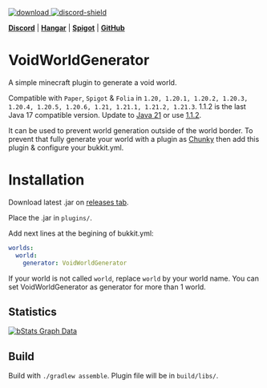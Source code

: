 [download]: https://img.shields.io/github/downloads/HydrolienF/VoidWorldGenerator/total
[downloadLink]: https://hangar.papermc.io/Hydrolien/VoidWorldGenerator
[discord-shield]: https://img.shields.io/discord/728592434577014825?label=discord
[discord-invite]: https://discord.gg/RPNbtRSFqG

[ ![download][] ][downloadLink]
[ ![discord-shield][] ][discord-invite]

[**Discord**](https://discord.gg/RPNbtRSFqG) | [**Hangar**](https://hangar.papermc.io/Hydrolien/VoidWorldGenerator) | [**Spigot**](https://www.spigotmc.org/resources/voidworldgenerator.113931/) | [**GitHub**](https://github.com/HydrolienF/VoidWorldGenerator)

# VoidWorldGenerator
A simple minecraft plugin to generate a void world.

Compatible with `Paper`, `Spigot` & `Folia` in `1.20, 1.20.1, 1.20.2, 1.20.3, 1.20.4, 1.20.5, 1.20.6, 1.21, 1.21.1, 1.21.2, 1.21.3`.
1.1.2 is the last Java 17 compatible version. Update to [Java 21](https://adoptium.net/temurin/releases/?version=21) or use [1.1.2](https://github.com/HydrolienF/VoidWorldGenerator/releases/tag/1.1.2).

It can be used to prevent world generation outside of the world border.
To prevent that fully generate your world with a plugin as [Chunky](https://www.spigotmc.org/resources/chunky.81534/) then add this plugin & configure your bukkit.yml.

# Installation
Download latest .jar on [releases tab](https://github.com/HydrolienF/VoidWorldGenerator/releases).

Place the .jar in `plugins/`.

Add next lines at the begining of bukkit.yml:
```yml
worlds:
  world:
    generator: VoidWorldGenerator
```

If your world is not called `world`, replace `world` by your world name. You can set VoidWorldGenerator as generator for more than 1 world.

## Statistics
[![bStats Graph Data](https://bstats.org/signatures/bukkit/VoidWorldGenerator.svg)](https://bstats.org/plugin/bukkit/VoidWorldGenerator/20171)

## Build

Build with `./gradlew assemble`. Plugin file will be in `build/libs/`.
